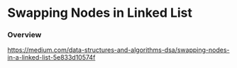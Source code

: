 # Swapping Nodes in Linked List

### Overview

https://medium.com/data-structures-and-algorithms-dsa/swapping-nodes-in-a-linked-list-5e833d10574f
